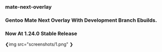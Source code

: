 ### mate-next-overlay
### Gentoo Mate Next Overlay With Development Branch Ebuilds.
### Now At 1.24.0 Stable Release


❮img src="screenshots/1.png" ❯
